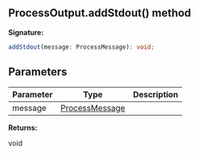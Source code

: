 
## ProcessOutput.addStdout() method

**Signature:**

```typescript
addStdout(message: ProcessMessage): void;
```

## Parameters

|  Parameter | Type | Description |
|  --- | --- | --- |
|  message | [ProcessMessage](./sdk.processmessage.md) |  |

**Returns:**

void

